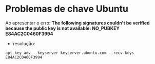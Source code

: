 # Problemas de chave Ubuntu

Ao apresentar o erro: **The following signatures couldn't be verified because the public key is not available: NO_PUBKEY E84AC2C0460F3994**
 - resolução:
```shell
apt-key adv --keyserver keyserver.ubuntu.com --recv-keys E84AC2C0460F3994
```